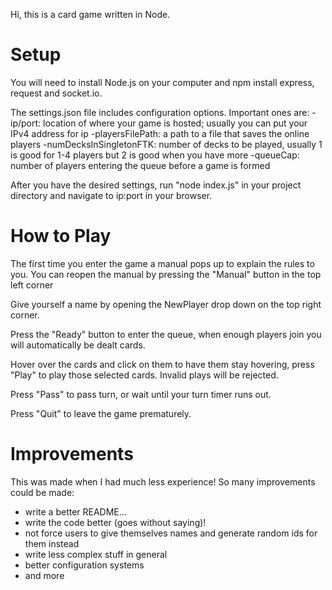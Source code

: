 Hi, this is a card game written in Node.

# Setup
You will need to install Node.js on your computer and npm install express, request and socket.io.

The settings.json file includes configuration options. Important ones are:
-ip/port: location of where your game is hosted; usually you can put your IPv4 address for ip
-playersFilePath: a path to a file that saves the online players
-numDecksInSingletonFTK: number of decks to be played, usually 1 is good for 1-4 players but 2 is good when you have more
-queueCap: number of players entering the queue before a game is formed

After you have the desired settings, run "node index.js" in your project directory and navigate to ip:port in your browser.

# How to Play
The first time you enter the game a manual pops up to explain the rules to you. You can reopen the manual by pressing the "Manual" button in the top left corner

Give yourself a name by opening the NewPlayer drop down on the top right corner.

Press the "Ready" button to enter the queue, when enough players join you will automatically be dealt cards.

Hover over the cards and click on them to have them stay hovering, press "Play" to play those selected cards. Invalid plays will be rejected.

Press "Pass" to pass turn, or wait until your turn timer runs out.

Press "Quit" to leave the game prematurely.

# Improvements
This was made when I had much less experience! So many improvements could be made:
- write a better README...
- write the code better (goes without saying)!
- not force users to give themselves names and generate random ids for them instead
- write less complex stuff in general
- better configuration systems
- and more
